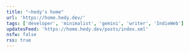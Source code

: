 ```yaml
---
title: "~hedy's home"
url: 'https://home.hedy.dev/'
tags: ['developer', 'minimalist', 'gemini', 'writer', 'IndieWeb']
updatesFeed: 'https://home.hedy.dev/posts/index.xml'
nsfw: false
rss: true
---
```

